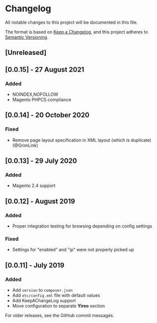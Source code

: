 # Changelog
All notable changes to this project will be documented in this file.

The format is based on [Keep a Changelog](https://keepachangelog.com/en/1.0.0/),
and this project adheres to [Semantic Versioning](https://semver.org/spec/v2.0.0.html).

## [Unreleased]

## [0.0.15] - 27 August 2021
### Added
- NOINDEX,NOFOLLOW
- Magento PHPCS compliance

## [0.0.14] - 20 October 2020
### Fixed
- Remove page layout specification in XML layout (which is duplicate) (@GrimLink)

## [0.0.13] - 29 July 2020
### Added
- Magento 2.4 support

## [0.0.12] - August 2019
### Added
- Proper integration testing for browsing depending on config settings

### Fixed
- Settings for "enabled" and "ip" were not properly picked up

## [0.0.11] - July 2019
### Added
- Add `version` to `composer.json`
- Add `etc/config.xml` file with default values
- Add KeepAChangeLog support
- Move configuration to separate **Yireo** section

For older releases, see the GitHub commit messages.
